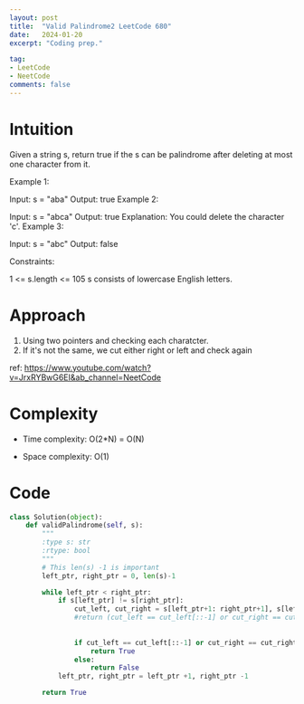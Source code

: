 ```yaml
---
layout: post
title:  "Valid Palindrome2 LeetCode 680"
date:   2024-01-20
excerpt: "Coding prep."

tag:
- LeetCode
- NeetCode
comments: false
---
```


# Intuition
<!-- Describe your first thoughts on how to solve this problem. -->
Given a string s, return true if the s can be palindrome after deleting at most one character from it.


Example 1:

Input: s = "aba"
Output: true
Example 2:

Input: s = "abca"
Output: true
Explanation: You could delete the character 'c'.
Example 3:

Input: s = "abc"
Output: false
 

Constraints:

1 <= s.length <= 105
s consists of lowercase English letters.

# Approach
<!-- Describe your approach to solving the problem. -->
1. Using two pointers and checking each charatcter.
2. If it's not the same, we cut either right or left and check again
 
ref: https://www.youtube.com/watch?v=JrxRYBwG6EI&ab_channel=NeetCode
# Complexity
- Time complexity: O(2*N) = O(N)
<!-- Add your time complexity here, e.g. $$O(n)$$ -->

- Space complexity: O(1)
<!-- Add your space complexity here, e.g. $$O(n)$$ -->

# Code
```python
class Solution(object):
    def validPalindrome(self, s):
        """
        :type s: str
        :rtype: bool
        """
        # This len(s) -1 is important 
        left_ptr, right_ptr = 0, len(s)-1

        while left_ptr < right_ptr:
            if s[left_ptr] != s[right_ptr]:
                cut_left, cut_right = s[left_ptr+1: right_ptr+1], s[left_ptr:right_ptr]
                #return (cut_left == cut_left[::-1] or cut_right == cut_right[::-1])
                
                
                if cut_left == cut_left[::-1] or cut_right == cut_right[::-1]:
                    return True
                else:
                    return False
            left_ptr, right_ptr = left_ptr +1, right_ptr -1

        return True
```

